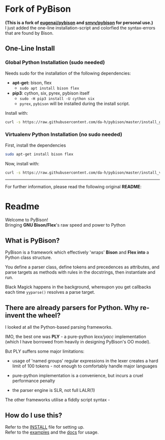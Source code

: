 # Fork of PyBison

**(This is a fork of [eugenai/pybison](https://github.com/eugeneai/pybison)  and [smvv/pybison](https://github.com/smvv/pybison) for personal use.)**  
I just added the one-line installation-script and colorfied the syntax-errors that are found by Bison.


## One-Line Install

### Global Python Installation (sudo needed)
Needs sudo for the installation of the following dependencies:
- **apt-get:** bison, flex
    - `sudo apt install bison flex`
- **pip3**: cython, six, pyrex, pybison itself
    - `sudo -H pip3 install -U cython six`
    - `pyrex`, `pybison` will be installed during the install script.

Install with:
```bash
curl -s https://raw.githubusercontent.com/da-h/pybison/master/install_global.sh | bash
```

### Virtualenv Python Installation (no sudo needed)
First, install the dependencies
```bash
sudo apt-get install bison flex
```
Now, install with:
```bash
curl -s https://raw.githubusercontent.com/da-h/pybison/master/install_venv.sh | bash
```

----------------------------------------------------------

For further information, please read the following original **README**:  

# Readme

Welcome to PyBison!  
Bringing **GNU Bison/Flex**'s raw speed and power to Python  

## What is PyBison?
PyBison is a framework which effectively 'wraps' **Bison** and **Flex into** a Python class structure.

You define a parser class, define tokens and precedences as attributes, and parse targets as methods with rules in the docstrings,
then instantiate and run.

Black Magick happens in the background, whereupon you get callbacks each time ```yyparse()``` resolves a parse target.


## There are already parsers for Python. Why re-invent the wheel?

I looked at all the Python-based parsing frameworks.

IMO, the best one was **PLY** - a pure-python *lexx/yacc* implementation
(which I have borrowed from heavily in designing PyBison's OO model).

But PLY suffers some major limitations:

 * usage of 'named groups' regular expressions in the lexer creates
   a hard limit of 100 tokens - not enough to comfortably handle major
   languages
 
 * pure-python implementation is a convenience, but incurs a cruel
   performance penalty

 * the parser engine is SLR, not full LALR(1)

The other frameworks utilise a fiddly script syntax - 
   
## How do I use this?

Refer to the [INSTALL](INSTALL.md) file for setting up.  
Refer to the [examples](examples) and the [docs](docs) for usage.

